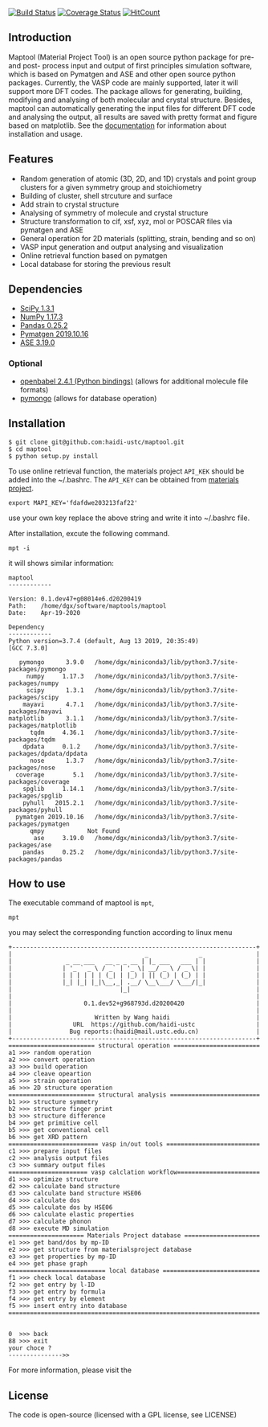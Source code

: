 [![Build Status](https://travis-ci.org/haidi-ustc/maptool.svg?branch=master)](https://travis-ci.org/haidi-ustc/maptool)
[![Coverage Status](https://coveralls.io/repos/github/haidi-ustc/maptool/badge.svg?branch=master)](https://coveralls.io/github/haidi-ustc/maptool?branch=master)
[![HitCount](http://hits.dwyl.io/haidi-ustc/maptool.svg)](http://hits.dwyl.io/haidi-ustc/maptool)
## Introduction

Maptool (Material Project Tool) is an open source python package for pre- and post- process input and output of first principles simulation software, which is based on Pymatgen and ASE and other open source python packages. Currently, the VASP code are mainly supported, later it will support more DFT codes. The package allows for generating, building, modifying and analysing of both molecular and crystal structure. Besides, maptool can automatically generating the input files for different DFT code and analysing the output, all results are saved with pretty format and figure based on matplotlib. See the [documentation](https://github.com/haidi-ustc/maptool/tree/master/doc/) for information about installation and usage.

## Features
* Random generation of atomic (3D, 2D, and 1D) crystals and point group clusters for a given symmetry group and stoichiometry
* Building of cluster, shell strcuture and surface
* Add strain to crystal structure
* Analysing of symmetry of molecule and crystal structure
* Structure transformation to cif, xsf, xyz, mol or POSCAR files via pymatgen and ASE
* General operation for 2D materials (splitting, strain, bending and so on)
* VASP input generation and output analysing and visualization
* Online retrieval function based on pymatgen
* Local database for storing the previous result

## Dependencies
* [SciPy 1.3.1](https://www.scipy.org/install.html)
* [NumPy 1.17.3](https://www.scipy.org/scipylib/download.html)
* [Pandas 0.25.2](https://pandas.pydata.org/getpandas.html)
* [Pymatgen 2019.10.16](http://pymatgen.org/#getting-pymatgen)
* [ASE 3.19.0](https://pypi.org/project/ase)

### Optional
* [openbabel 2.4.1 (Python bindings)](http://openbabel.org/wiki/Main_Page) (allows for additional molecule file formats)
* [pymongo](https://api.mongodb.com/python) (allows for database operation)

## Installation

```
$ git clone git@github.com:haidi-ustc/maptool.git
$ cd maptool
$ python setup.py install
```
To use online retrieval function, the materials project `API_KEK` should be added into the ~/.bashrc. The `API_KEY` can be obtained from [materials project](https://www.materialsproject.org).  

```
export MAPI_KEY='fdafdwe203213faf22'
```
use your own key replace the above string and write it into ~/.bashrc file.

After installation, excute the following command.
```
mpt -i
```
it will shows similar information:
```
maptool
------------

Version: 0.1.dev47+g08014e6.d20200419
Path:    /home/dgx/software/maptools/maptool
Date:    Apr-19-2020

Dependency
------------
Python version=3.7.4 (default, Aug 13 2019, 20:35:49) 
[GCC 7.3.0]

   pymongo      3.9.0   /home/dgx/miniconda3/lib/python3.7/site-packages/pymongo
     numpy     1.17.3   /home/dgx/miniconda3/lib/python3.7/site-packages/numpy
     scipy      1.3.1   /home/dgx/miniconda3/lib/python3.7/site-packages/scipy
    mayavi      4.7.1   /home/dgx/miniconda3/lib/python3.7/site-packages/mayavi
matplotlib      3.1.1   /home/dgx/miniconda3/lib/python3.7/site-packages/matplotlib
      tqdm     4.36.1   /home/dgx/miniconda3/lib/python3.7/site-packages/tqdm
    dpdata     0.1.2    /home/dgx/miniconda3/lib/python3.7/site-packages/dpdata/dpdata
      nose      1.3.7   /home/dgx/miniconda3/lib/python3.7/site-packages/nose
  coverage        5.1   /home/dgx/miniconda3/lib/python3.7/site-packages/coverage
    spglib     1.14.1   /home/dgx/miniconda3/lib/python3.7/site-packages/spglib
    pyhull   2015.2.1   /home/dgx/miniconda3/lib/python3.7/site-packages/pyhull
  pymatgen 2019.10.16   /home/dgx/miniconda3/lib/python3.7/site-packages/pymatgen
      qmpy            Not Found
       ase     3.19.0   /home/dgx/miniconda3/lib/python3.7/site-packages/ase
    pandas     0.25.2   /home/dgx/miniconda3/lib/python3.7/site-packages/pandas
```

## How to use

The executable command of maptool is `mpt`,

```
mpt
```

you may select the corresponding function according to linux menu

```
+--------------------------------------------------------------------+
|                                     _              _               |
|               _ __ ___   __ _ _ __ | |_ ___   ___ | |              |
|              | '_ ` _ \ / _` | '_ \| __/ _ \ / _ \| |              |
|              | | | | | | (_| | |_) | || (_) | (_) | |              |
|              |_| |_| |_|\__,_| .__/ \__\___/ \___/|_|              |
|                              |_|                                   |
|                                                                    |
|                    0.1.dev52+g968793d.d20200420                    |
|                                                                    |
|                       Written by Wang haidi                        |
|                 URL  https://github.com/haidi-ustc                 |
|                Bug reports:(haidi@mail.ustc.edu.cn)                |
+--------------------------------------------------------------------+
======================== structural operation ========================
a1 >>> random operation
a2 >>> convert operation
a3 >>> build operation
a4 >>> cleave opeartion
a5 >>> strain operation
a6 >>> 2D structure operation
======================== structural analysis =========================
b1 >>> structure symmetry
b2 >>> structure finger print
b3 >>> structure difference
b4 >>> get primitive cell
b5 >>> get conventional cell
b6 >>> get XRD pattern
========================= vasp in/out tools ==========================
c1 >>> prepare input files
c2 >>> analysis output files
c3 >>> summary output files
====================== vasp calclation workflow=======================
d1 >>> optimize structure
d2 >>> calculate band structure
d3 >>> calculate band structure HSE06
d4 >>> calculate dos
d5 >>> calculate dos by HSE06
d6 >>> calculate elastic properties
d7 >>> calculate phonon
d8 >>> execute MD simulation
===================== Materials Project database =====================
e1 >>> get band/dos by mp-ID
e2 >>> get structure from materialsproject database
e3 >>> get properties by mp-ID
e4 >>> get phase graph
=========================== local database ===========================
f1 >>> check local database
f2 >>> get entry by l-ID
f3 >>> get entry by formula
f4 >>> get entry by element
f5 >>> insert entry into database
======================================================================


0  >>> back
88 >>> exit
your choce ?
--------------->>
```
For more information, please visit the 

## License
The code is open-source (licensed with a GPL license, see LICENSE)



